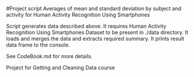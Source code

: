 #Project script
Averages of mean and standard deviation by subject and activity for Human Activity Recognition Using Smartphones

Script generates data described above. It requires Human Activity Recognition Using Smartphones Dataset to be present in ./data directory. It loads and merges the data and extracts required summary. It prints result data frame to the console.

See CodeBook.md for more details.

Project for Getting and Cleaning Data course
